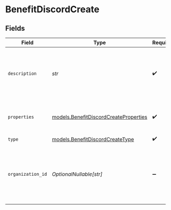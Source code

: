 # BenefitDiscordCreate


## Fields

| Field                                                                                             | Type                                                                                              | Required                                                                                          | Description                                                                                       |
| ------------------------------------------------------------------------------------------------- | ------------------------------------------------------------------------------------------------- | ------------------------------------------------------------------------------------------------- | ------------------------------------------------------------------------------------------------- |
| `description`                                                                                     | *str*                                                                                             | :heavy_check_mark:                                                                                | The description of the benefit. Will be displayed on products having this benefit.                |
| `properties`                                                                                      | [models.BenefitDiscordCreateProperties](../models/benefitdiscordcreateproperties.md)              | :heavy_check_mark:                                                                                | Properties to create a benefit of type `discord`.                                                 |
| `type`                                                                                            | [models.BenefitDiscordCreateType](../models/benefitdiscordcreatetype.md)                          | :heavy_check_mark:                                                                                | N/A                                                                                               |
| `organization_id`                                                                                 | *OptionalNullable[str]*                                                                           | :heavy_minus_sign:                                                                                | The ID of the organization owning the benefit. **Required unless you use an organization token.** |